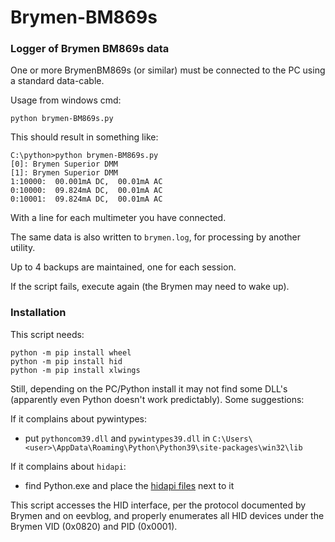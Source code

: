 # Brymen-BM869s

### Logger of Brymen BM869s data

One or more BrymenBM869s (or similar) must be connected to the PC using a standard data-cable. 

Usage from windows cmd: 
    
    python brymen-BM869s.py
    
This should result in something like:

    C:\python>python brymen-BM869s.py
    [0]: Brymen Superior DMM
    [1]: Brymen Superior DMM
    1:10000:  00.001mA DC,  00.01mA AC
    0:10000:  09.824mA DC,  00.01mA AC
    0:10001:  09.824mA DC,  00.01mA AC

With a line for each multimeter you have connected. 

The same data is also written to `brymen.log`, for processing by another utility. 

Up to 4 backups are maintained, one for each session. 

If the script fails, execute again (the Brymen may need to wake up). 


### Installation

This script needs:

    python -m pip install wheel
    python -m pip install hid
    python -m pip install xlwings

Still, depending on the PC/Python install it may not find some DLL's (apparently even Python doesn't work predictably). Some suggestions:

If it complains about pywintypes: 
- put `pythoncom39.dll` and `pywintypes39.dll` in `C:\Users\<user>\AppData\Roaming\Python\Python39\site-packages\win32\lib`

If it complains about `hidapi`:
- find Python.exe and place the [hidapi files](https://github.com/libusb/hidapi/releases/download/hidapi-0.10.1/hidapi-win.zip) next to it

This script accesses the HID interface, per the protocol documented by Brymen and on eevblog, and properly enumerates all HID devices under the Brymen VID (0x0820) and PID (0x0001). 


